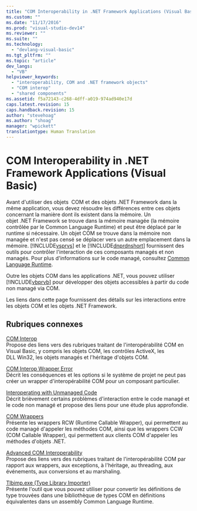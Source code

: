 ```yaml
---
title: "COM Interoperability in .NET Framework Applications (Visual Basic) | Microsoft Docs"
ms.custom: ""
ms.date: "11/17/2016"
ms.prod: "visual-studio-dev14"
ms.reviewer: ""
ms.suite: ""
ms.technology: 
  - "devlang-visual-basic"
ms.tgt_pltfrm: ""
ms.topic: "article"
dev_langs: 
  - "VB"
helpviewer_keywords: 
  - "interoperability, COM and .NET framework objects"
  - "COM interop"
  - "shared components"
ms.assetid: f5a72143-c268-4dff-a019-974ad940e17d
caps.latest.revision: 15
caps.handback.revision: 15
author: "stevehoag"
ms.author: "shoag"
manager: "wpickett"
translationtype: Human Translation
---
```

# COM Interoperability in .NET Framework Applications (Visual Basic)
Avant d'utiliser des objets  COM et des objets .NET Framework dans la même application, vous devez résoudre les différences entre ces objets concernant la manière dont ils existent dans la mémoire.  Un objet .NET Framework se trouve dans la mémoire managée \(la mémoire contrôlée par le Common Language Runtime\) et peut être déplacé par le runtime si nécessaire.  Un objet COM se trouve dans la mémoire non managée et n'est pas censé se déplacer vers un autre emplacement dans la mémoire.  [!INCLUDE[vsprvs](../../../csharp/includes/vsprvs_md.md)] et le [!INCLUDE[dnprdnshort](../../../csharp/getting-started/includes/dnprdnshort_md.md)] fournissent des outils pour contrôler l'interaction de ces composants managés et non managés.  Pour plus d'informations sur le code managé, consultez [Common Language Runtime](../Topic/Common%20Language%20Runtime%20\(CLR\).md).  
  
 Outre les objets COM dans les applications .NET, vous pouvez utiliser [!INCLUDE[vbprvb](../../../csharp/programming-guide/concepts/linq/includes/vbprvb_md.md)] pour développer des objets accessibles à partir du code non managé via COM.  
  
 Les liens dans cette page fournissent des détails sur les interactions entre les objets COM et les objets .NET Framework.  
  
## Rubriques connexes  
 [COM Interop](../../../visual-basic/programming-guide/com-interop/index.md)  
 Propose des liens vers des rubriques traitant de l'interopérabilité COM en Visual Basic, y compris les objets COM, les contrôles ActiveX, les DLL Win32, les objets managés et l'héritage d'objets COM.  
  
 [COM Interop Wrapper Error](/visual-cpp/misc/com-interop-wrapper-error)  
 Décrit les conséquences et les options si le système de projet ne peut pas créer un wrapper d'interopérabilité COM pour un composant particulier.  
  
 [Interoperating with Unmanaged Code](../Topic/Interoperating%20with%20Unmanaged%20Code.md)  
 Décrit brièvement certains problèmes d'interaction entre le code managé et le code non managé et propose des liens pour une étude plus approfondie.  
  
 [COM Wrappers](../Topic/COM%20Wrappers.md)  
 Présente les wrappers RCW \(Runtime Callable Wrapper\), qui permettent au code managé d'appeler les méthodes COM, ainsi que les wrappers CCW \(COM Callable Wrapper\), qui permettent aux clients COM d'appeler les méthodes d'objets .NET.  
  
 [Advanced COM Interoperability](http://msdn.microsoft.com/fr-fr/3ada36e5-2390-4d70-b490-6ad8de92f2fb)  
 Propose des liens vers des rubriques traitant de l'interopérabilité COM par rapport aux wrappers, aux exceptions, à l'héritage, au threading, aux événements, aux conversions et au marshaling.  
  
 [Tlbimp.exe \(Type Library Importer\)](../Topic/Tlbimp.exe%20\(Type%20Library%20Importer\).md)  
 Présente l'outil que vous pouvez utiliser pour convertir les définitions de type trouvées dans une bibliothèque de types COM en définitions équivalentes dans un assembly Common Language Runtime.
